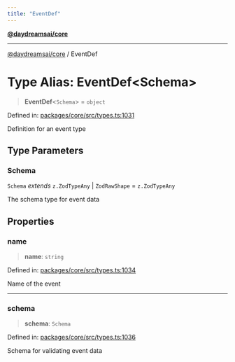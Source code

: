 ```yaml
---
title: "EventDef"
---
```


[**@daydreamsai/core**](./api-reference.md)

***

[@daydreamsai/core](./api-reference.md) / EventDef

# Type Alias: EventDef\<Schema\>

> **EventDef**\<`Schema`\> = `object`

Defined in: [packages/core/src/types.ts:1031](https://github.com/dojoengine/daydreams/blob/612e9304717c546d301f9cac8c204de734cac957/packages/core/src/types.ts#L1031)

Definition for an event type

## Type Parameters

### Schema

`Schema` *extends* `z.ZodTypeAny` \| `ZodRawShape` = `z.ZodTypeAny`

The schema type for event data

## Properties

### name

> **name**: `string`

Defined in: [packages/core/src/types.ts:1034](https://github.com/dojoengine/daydreams/blob/612e9304717c546d301f9cac8c204de734cac957/packages/core/src/types.ts#L1034)

Name of the event

***

### schema

> **schema**: `Schema`

Defined in: [packages/core/src/types.ts:1036](https://github.com/dojoengine/daydreams/blob/612e9304717c546d301f9cac8c204de734cac957/packages/core/src/types.ts#L1036)

Schema for validating event data
